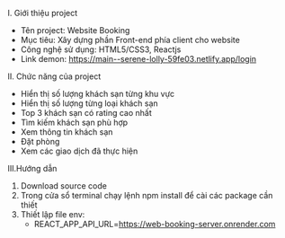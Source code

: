 I. Giới thiệu project
- Tên project: Website Booking
- Mục tiêu: Xây dựng phần Front-end phía client cho website
- Công nghệ sử dụng: HTML5/CSS3, Reactjs
- Link demon: https://main--serene-lolly-59fe03.netlify.app/login

II. Chức năng của project
- Hiển thị số lượng khách sạn từng khu vực
- Hiển thị số lượng từng loại khách sạn
- Top 3 khách sạn có rating cao nhất
- Tìm kiếm khách sạn phù hợp
- Xem thông tin khách sạn
- Đặt phòng
- Xem các giao dịch đã thực hiện

III.Hướng dẫn
1. Download source code
2. Trong cửa sổ terminal chạy lệnh npm install để cài các package cần thiết
3. Thiết lập file env:
   - REACT_APP_API_URL=https://web-booking-server.onrender.com
